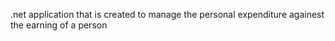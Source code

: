 .net application that is created to manage the personal expenditure againest the earning of a person